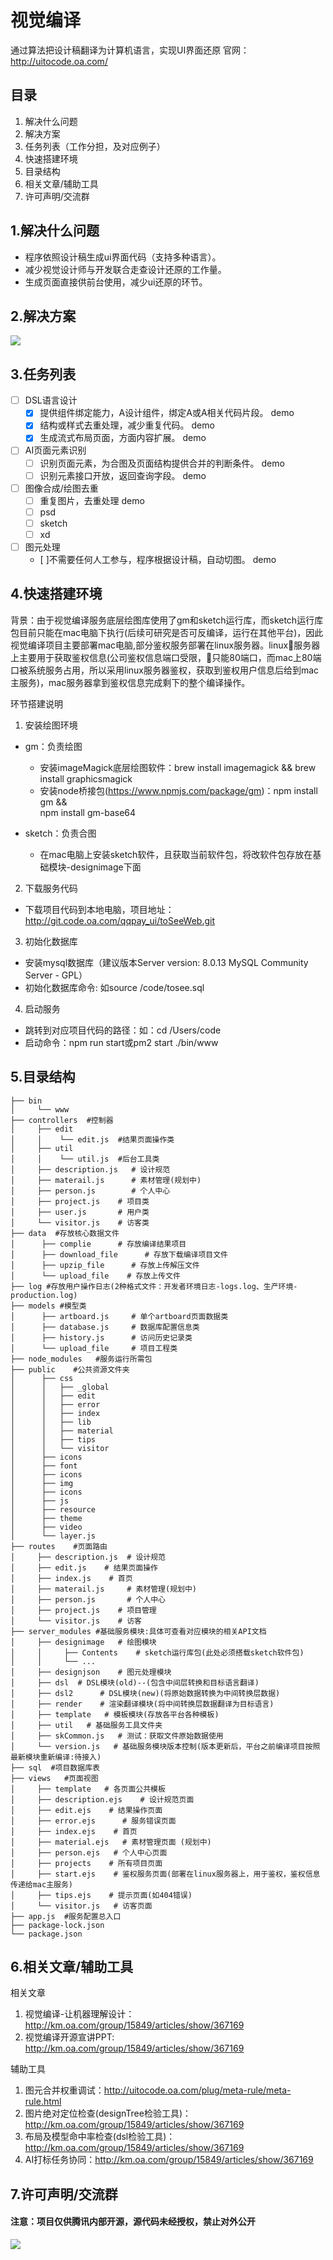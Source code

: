 # 视觉编译
通过算法把设计稿翻译为计算机语言，实现UI界面还原
官网：http://uitocode.oa.com/

## 目录
1. 解决什么问题
2. 解决方案
3. 任务列表（工作分担，及对应例子）
4. 快速搭建环境
5. 目录结构
6. 相关文章/辅助工具
7. 许可声明/交流群

## 1.解决什么问题
- 程序依照设计稿生成ui界面代码（支持多种语言）。
- 减少视觉设计师与开发联合走查设计还原的工作量。
- 生成页面直接供前台使用，减少ui还原的环节。

## 2.解决方案
![](http://km.oa.com/files/photos/pictures/201901/1547005473_87_w966_h636.png)

## 3.任务列表
- [ ] DSL语言设计
  - [x] 提供组件绑定能力，A设计组件，绑定A或A相关代码片段。 demo
  - [x] 结构或样式去重处理，减少重复代码。 demo
  - [x] 生成流式布局页面，方面内容扩展。 demo
- [ ] AI页面元素识别
  - [ ] 识别页面元素，为合图及页面结构提供合并的判断条件。 demo
  - [ ] 识别元素接口开放，返回查询字段。 demo
- [ ] 图像合成/绘图去重
  - [ ] 重复图片，去重处理  demo
  - [ ] psd 
  - [ ] sketch
  - [ ] xd
- [ ] 图元处理
  - [ ]不需要任何人工参与，程序根据设计稿，自动切图。 demo


## 4.快速搭建环境

背景：由于视觉编译服务底层绘图库使用了gm和sketch运行库，而sketch运行库包目前只能在mac电脑下执行(后续可研究是否可反编译，运行在其他平台)，因此视觉编译项目主要部署mac电脑,部分鉴权服务部署在linux服务器。linux服务器上主要用于获取鉴权信息(公司鉴权信息端口受限，只能80端口，而mac上80端口被系统服务占用，所以采用linux服务器鉴权，获取到鉴权用户信息后给到mac主服务)，mac服务器拿到鉴权信息完成剩下的整个编译操作。

  环节搭建说明
  1. 安装绘图环境
   -  gm：负责绘图
      - 安装imageMagick底层绘图软件：brew install imagemagick && brew install graphicsmagick
      - 安装node桥接包(https://www.npmjs.com/package/gm)：npm install gm &&  
        npm install gm-base64

   -  sketch：负责合图 
      - 在mac电脑上安装sketch软件，且获取当前软件包，将改软件包存放在基础模块-designimage下面
  2. 下载服务代码
   - 下载项目代码到本地电脑，项目地址：http://git.code.oa.com/qqpay_ui/toSeeWeb.git
  3. 初始化数据库
   - 安装mysql数据库（建议版本Server version: 8.0.13 MySQL Community Server - GPL） 
   - 初始化数据库命令: 如source /code/tosee.sql
  4. 启动服务
   - 跳转到对应项目代码的路径：如：cd /Users/code 
   - 启动命令：npm run start或pm2 start ./bin/www

## 5.目录结构

```
├── bin
│     └── www
├── controllers  #控制器
│     ├── edit
│     │    └── edit.js  #结果页面操作类
│     ├── util
│     │    └── util.js  #后台工具类
│     ├── description.js   # 设计规范
│     ├── materail.js      # 素材管理(规划中)
│     ├── person.js        # 个人中心
│     ├── project.js    # 项目类
│     ├── user.js       # 用户类
│     └── visitor.js    # 访客类
├── data  #存放核心数据文件
│      ├── complie      # 存放编译结果项目
│      ├── download_file      # 存放下载编译项目文件
│      ├── upzip_file      # 存放上传解压文件   
│      └── upload_file    # 存放上传文件     
├── log #存放用户操作日志(2种格式文件：开发者环境日志-logs.log、生产环境-production.log)
├── models #模型类
│      ├── artboard.js     # 单个artboard页面数据类
│      ├── database.js     # 数据库配置信息类
│      ├── history.js      # 访问历史记录类
│      └── upload_file     # 项目工程类     
├── node_modules   #服务运行所需包
├── public    #公共资源文件夹
│      ├── css   
│      │   ├── _global
│      │   ├── edit  
│      │   ├── error 
│      │   ├── index 
│      │   ├── lib 
│      │   ├── material 
│      │   ├── tips
│      │   └── visitor   
│      ├── icons   
│      ├── font    
│      ├── icons  
│      ├── img
│      ├── icons
│      ├── js
│      ├── resource  
│      ├── theme    
│      ├── video
│      └── layer.js     
├── routes    #页面路由
│     ├── description.js  # 设计规范   
│     ├── edit.js    # 结果页面操作
│     ├── index.js    # 首页
│     ├── materail.js     # 素材管理(规划中)
│     ├── person.js       # 个人中心
│     ├── project.js    # 项目管理
│     └── visitor.js    # 访客
├── server_modules #基础服务模块:具体可查看对应模块的相关API文档
│     ├── designimage   # 绘图模块  
│     │     ├── Contents    # sketch运行库包(此处必须搭载sketch软件包)
│     │     └── ...
│     ├── designjson    # 图元处理模块
│     ├── dsl  # DSL模块(old)--(包含中间层转换和目标语言翻译)
│     ├── dsl2      # DSL模块(new)(将原始数据转换为中间转换层数据)
│     ├── render    # 渲染翻译模块(将中间转换层数据翻译为目标语言)
│     ├── template   # 模板模块(存放各平台各种模板)
│     ├── util   # 基础服务工具文件夹
│     ├── skCommon.js   # 测试：获取文件原始数据使用
│     └── version.js   # 基础服务模块版本控制(版本更新后，平台之前编译项目按照最新模块重新编译:待接入)
├── sql  #项目数据库表
├── views   #页面视图
│     ├── template   # 各页面公共模板   
│     ├── description.ejs    # 设计规范页面
│     ├── edit.ejs    # 结果操作页面
│     ├── error.ejs      # 服务错误页面
│     ├── index.ejs    # 首页
│     ├── material.ejs   # 素材管理页面 (规划中)
│     ├── person.ejs   # 个人中心页面
│     ├── projects    # 所有项目页面
│     ├── start.ejs    # 鉴权服务页面(部署在linux服务器上，用于鉴权，鉴权信息传递给mac主服务)
│     ├── tips.ejs    # 提示页面(如404错误)
│     └── visitor.js   # 访客页面
├── app.js  #服务配置总入口
├── package-lock.json  
└── package.json                             
```

## 6.相关文章/辅助工具
相关文章
1. 视觉编译-让机器理解设计：http://km.oa.com/group/15849/articles/show/367169
2. 视觉编译开源宣讲PPT: http://km.oa.com/group/15849/articles/show/367169

辅助工具
1. 图元合并权重调试：http://uitocode.oa.com/plug/meta-rule/meta-rule.html
2. 图片绝对定位检查(designTree检验工具)：http://km.oa.com/group/15849/articles/show/367169
3. 布局及模型命中率检查(dsl检验工具)：http://km.oa.com/group/15849/articles/show/367169
4. AI打标任务协同：http://km.oa.com/group/15849/articles/show/367169

## 7.许可声明/交流群
#### 注意：项目仅供腾讯内部开源，源代码未经授权，禁止对外公开

![](http://km.oa.com/files/photos/pictures/201902/1550227512_64_w477_h477.jpg)
